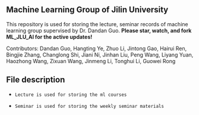 ## Machine Learning Group of Jilin University
This repository is used for storing the lecture, seminar records of machine learning group supervised by Dr. Dandan Guo.
__Please star, watch, and fork ML_JLU_AI for the active updates!__

Contributors: Dandan Guo, Hangting Ye, Zhuo Li, Jintong Gao, Hairui Ren, Bingjie Zhang, Changlong Shi, Jiani Ni, Jinhan Liu, Peng Wang, Liyang Yuan, Haozhong Wang, Zixuan Wang, Jinmeng Li, Tonghui Li, Guowei Rong

## File description
* ```Lecture is used for storing the ml courses```

* ```Seminar is used for storing the weekly seminar materials```


